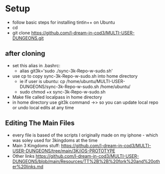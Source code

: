 # Setup
- follow basic steps for installing tintin++ on Ubuntu
- cd
- git clone https://github.com/I-dream-in-cod3/MULTI-USER-DUNGEONS.git

## after cloning
- set this alias in .bashrc:
  - alias git3k='sudo ./sync-3k-Repo-w-sudo.sh'
- use cp to copy sync-3k-Repo-w-sudo.sh into home directory
  - ie if user is ubuntu: cp /home/ubuntu/MULTI-USER-DUNGEONS/sync-3k-Repo-w-sudo.sh /home/ubuntu/ 
  - sudo chmod +x sync-3k-Repo-w-sudo.sh
- Make file called localpass in home directory
- in home directory use git3k command ->> so you can  update local repo or undo local edits at any time
## Editing The Main Files
- every file is based of the scripts I originally made on my iphone - which was soley used for 3kingdoms at the time
- Main 3 Kingdoms stuff: https://github.com/I-dream-in-cod3/MULTI-USER-DUNGEONS/tree/main/3K/iOS-PROTOTYPE
- Other links https://github.com/I-dream-in-cod3/MULTI-USER-DUNGEONS/blob/main/Resources/TT%2B%2B%20fork%20and%20other%20links.md
